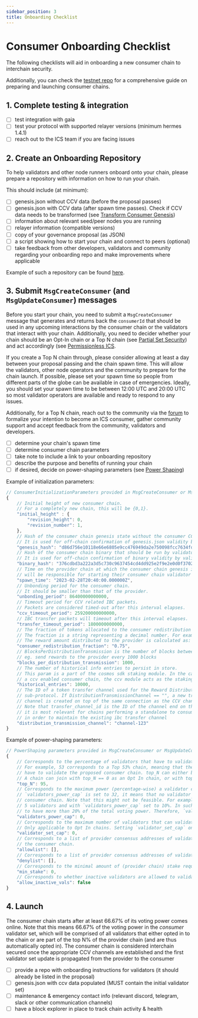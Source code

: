 ```yaml
---
sidebar_position: 3
title: Onboarding Checklist
---
```

# Consumer Onboarding Checklist

The following checklists will aid in onboarding a new consumer chain to interchain security.

Additionally, you can check the [testnet repo](https://github.com/cosmos/testnets/blob/master/interchain-security/CONSUMER_LAUNCH_GUIDE.md) for a comprehensive guide on preparing and launching consumer chains.

## 1. Complete testing & integration

- [ ] test integration with gaia
- [ ] test your protocol with supported relayer versions (minimum hermes 1.4.1)
- [ ] reach out to the ICS team if you are facing issues

## 2. Create an Onboarding Repository

To help validators and other node runners onboard onto your chain, please prepare a repository with information on how to run your chain.

This should include (at minimum):

- [ ] genesis.json without CCV data (before the proposal passes)
- [ ] genesis.json with CCV data (after spawn time passes). Check if CCV data needs to be transformed (see [Transform Consumer Genesis](./consumer-genesis-transformation.md))
- [ ] information about relevant seed/peer nodes you are running
- [ ] relayer information (compatible versions)
- [ ] copy of your governance proposal (as JSON)
- [ ] a script showing how to start your chain and connect to peers (optional)
- [ ] take feedback from other developers, validators and community regarding your onboarding repo and make improvements where applicable

Example of such a repository can be found [here](https://github.com/hyphacoop/ics-testnets/tree/main/game-of-chains-2022/sputnik).

## 3. Submit `MsgCreateConsumer` (and `MsgUpdateConsumer`) messages

Before you start your chain, you need to submit a `MsgCreateConsumer` message that generates and returns back the
`consumerId` that should be used in any upcoming interactions by the consumer chain or the validators that interact
with your chain. 
Additionally, you need to decider whether your chain should be an Opt-In chain or a Top N chain (see [Partial Set Security](../features/partial-set-security.md))
and act accordingly (see [Permissionless ICS](../features/permissionless.md).

If you create a Top N chain through, please consider allowing at least a day between your proposal passing and the chain spawn time.
This will allow the validators, other node operators and the community to prepare for the chain launch.
If possible, please set your spawn time so people from different parts of the globe can be available in case of emergencies.
Ideally, you should set your spawn time to be between 12:00 UTC and 20:00 UTC so most validator operators are available and ready to respond to any issues.

Additionally, for a Top N chain, reach out to the community via the [forum](https://forum.cosmos.network/) to formalize your intention to become an ICS consumer,
gather community support and accept feedback from the community, validators and developers.

- [ ] determine your chain's spawn time
- [ ] determine consumer chain parameters
- [ ] take note to include a link to your onboarding repository
- [ ] describe the purpose and benefits of running your chain
- [ ] if desired, decide on power-shaping parameters (see [Power Shaping](../features/power-shaping.md))

Example of initialization parameters:
```js
// ConsumerInitializationParameters provided in MsgCreateConsumer or MsgUpdateConsumer
{
    // Initial height of new consumer chain.
    // For a completely new chain, this will be {0,1}.
    "initial_height" : {
        "revision_height": 0,
        "revision_number": 1,
    },
    // Hash of the consumer chain genesis state without the consumer CCV module genesis params.
    // It is used for off-chain confirmation of genesis.json validity by validators and other parties.
    "genesis_hash": "d86d756e10118e66e6805e9cc476949da2e750098fcc7634fd0cc77f57a0b2b0",
    // Hash of the consumer chain binary that should be run by validators on chain initialization.
    // It is used for off-chain confirmation of binary validity by validators and other parties.
    "binary_hash": "376cdbd3a222a3d5c730c9637454cd4dd925e2f9e2e0d0f3702fc922928583f1",
    // Time on the provider chain at which the consumer chain genesis is finalized and validators
    // will be responsible for starting their consumer chain validator node.
    "spawn_time": "2023-02-28T20:40:00.000000Z",
    // Unbonding period for the consumer chain.
    // It should be smaller than that of the provider.
    "unbonding_period": 86400000000000,
    // Timeout period for CCV related IBC packets.
    // Packets are considered timed-out after this interval elapses.
    "ccv_timeout_period": 259200000000000,
    // IBC transfer packets will timeout after this interval elapses.
    "transfer_timeout_period": 1800000000000,
    // The fraction of tokens allocated to the consumer redistribution address during distribution events.
    // The fraction is a string representing a decimal number. For example "0.75" would represent 75%.
    // The reward amount distributed to the provider is calculated as: 1 - consumer_redistribution_fraction.
    "consumer_redistribution_fraction": "0.75",
    // BlocksPerDistributionTransmission is the number of blocks between IBC token transfers from the consumer chain to the provider chain.
    // eg. send rewards to the provider every 1000 blocks
    "blocks_per_distribution_transmission": 1000,
    // The number of historical info entries to persist in store.
    // This param is a part of the cosmos sdk staking module. In the case of
    // a ccv enabled consumer chain, the ccv module acts as the staking module.
    "historical_entries": 10000,
    // The ID of a token transfer channel used for the Reward Distribution
	// sub-protocol. If DistributionTransmissionChannel == "", a new transfer
	// channel is created on top of the same connection as the CCV channel.
	// Note that transfer_channel_id is the ID of the channel end on the consumer chain.
    // it is most relevant for chains performing a standalone to consumer changeover
    // in order to maintain the existing ibc transfer channel
    "distribution_transmission_channel": "channel-123"
}
```

Example of power-shaping parameters:
```js
// PowerShaping parameters provided in MsgCreateConsumer or MsgUpdateConsumer
{
    // Corresponds to the percentage of validators that have to validate the chain under the Top N case.
    // For example, 53 corresponds to a Top 53% chain, meaning that the top 53% provider validators by voting power
    // have to validate the proposed consumer chain. top_N can either be 0 or any value in [50, 100].
    // A chain can join with top_N == 0 as an Opt In chain, or with top_N ∈ [50, 100] as a Top N chain.
    "top_N": 95,
    // Corresponds to the maximum power (percentage-wise) a validator can have on the consumer chain. For instance, if
    // `validators_power_cap` is set to 32, it means that no validator can have more than 32% of the voting power on the
    // consumer chain. Note that this might not be feasible. For example, think of a consumer chain with only
    // 5 validators and with `validators_power_cap` set to 10%. In such a scenario, at least one validator would need
    // to have more than 20% of the total voting power. Therefore, `validators_power_cap` operates on a best-effort basis.
    "validators_power_cap": 0,
    // Corresponds to the maximum number of validators that can validate a consumer chain.
    // Only applicable to Opt In chains. Setting `validator_set_cap` on a Top N chain is a no-op.
    "validator_set_cap": 0,
    // Corresponds to a list of provider consensus addresses of validators that are the ONLY ones that can validate
    // the consumer chain.
    "allowlist": [],
    // Corresponds to a list of provider consensus addresses of validators that CANNOT validate the consumer chain.
    "denylist": [],
    // Corresponds to the minimal amount of (provider chain) stake required to validate on the consumer chain.
    "min_stake": 0,
    // Corresponds to whether inactive validators are allowed to validate the consumer chain.
    "allow_inactive_vals": false
}
```

## 4. Launch

The consumer chain starts after at least 66.67% of its voting power comes online.
Note that this means 66.67% of the voting power in the *consumer* validator set, which will be comprised of all validators that either opted in to the chain or are part of the top N% of the provider chain (and are thus automatically opted in).
The consumer chain is considered interchain secured once the appropriate CCV channels are established and the first validator set update is propagated from the provider to the consumer

- [ ] provide a repo with onboarding instructions for validators (it should already be listed in the proposal)
- [ ] genesis.json with ccv data populated (MUST contain the initial validator set)
- [ ] maintenance & emergency contact info (relevant discord, telegram, slack or other communication channels)
- [ ] have a block explorer in place to track chain activity & health
